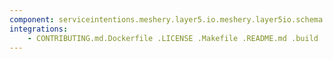 ```yaml
---
component: serviceintentions.meshery.layer5.io.meshery.layer5io.schema.json
integrations:
    - CONTRIBUTING.md.Dockerfile .LICENSE .Makefile .README.md .build .consul .go.mod .go.sum .helpers .internal .main.go .output .serviceintentions.meshery.layer5.io.meshery.layer5io.schema.json.md .templates .tests
---
```

